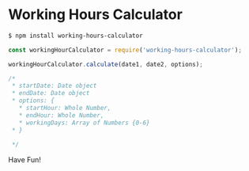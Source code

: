 # Working Hours Calculator

```bash
$ npm install working-hours-calculator
```

```js
const workingHourCalculator = require('working-hours-calculator');

workingHourCalculator.calculate(date1, date2, options);

/*
 * startDate: Date object
 * endDate: Date object
 * options: {
   * startHour: Whole Number,
   * endHour: Whole Number,
   * workingDays: Array of Numbers {0-6}
 * }
 
 */
```

Have Fun!
